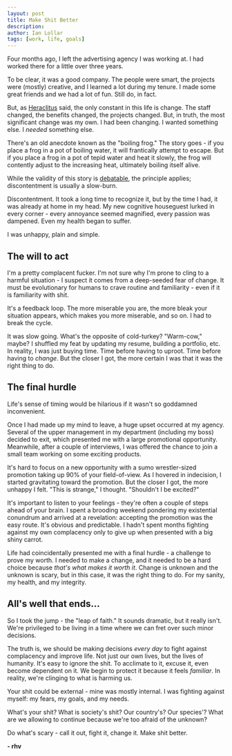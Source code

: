 ```yaml
---
layout: post
title: Make Shit Better
description: 
author: Ian Lollar
tags: [work, life, goals]
---
```

Four months ago, I left the advertising agency I was working at. I had worked there for a little over three years.

To be clear, it was a good company. The people were smart, the projects were (mostly) creative, and I learned a lot during my tenure. I made some great friends and we had a lot of fun. Still do, in fact.

But, as [Heraclitus](http://en.wikiquote.org/wiki/Heraclitus) said, the only constant in this life is change. The staff changed, the benefits changed, the projects changed. But, in truth, the most significant change was my own. I had been changing. I wanted something else. I *needed* something else.

There's an old anecdote known as the "boiling frog." The story goes - if you place a frog in a pot of boiling water, it will frantically attempt to escape. But if you place a frog in a pot of tepid water and heat it slowly, the frog will contently adjust to the increasing heat, ultimately boiling itself alive.

While the validity of this story is [debatable](http://en.wikipedia.org/wiki/Boiling_frog), the principle applies; discontentment is usually a slow-burn.

Discontentment. It took a long time to recognize it, but by the time I had, it was already at home in my head. My new cognitive houseguest lurked in every corner - every annoyance seemed magnified, every passion was dampened. Even my health began to suffer.

I was unhappy, plain and simple.

<!--more-->

## The will to act

I'm a pretty complacent fucker. I'm not sure why I'm prone to cling to a harmful situation - I suspect it comes from a deep-seeded fear of change. It must be evolutionary for humans to crave routine and familiarity - even if it is familiarity with shit.

It's a feedback loop. The more miserable you are, the more bleak your situation appears, which makes you more miserable, and so on. I had to break the cycle.

It was slow going. What's the opposite of cold-turkey? "Warm-cow," maybe? I shuffled my feat by updating my resume, building a portfolio, etc. In reality, I was just buying time. Time before having to uproot. Time before having to *change*. But the closer I got, the more certain I was that it was the right thing to do.

## The final hurdle

Life's sense of timing would be hilarious if it wasn't so goddamned inconvenient.

Once I had made up my mind to leave, a huge upset occurred at my agency. Several of the upper management in my department (including my boss) decided to exit, which presented me with a large promotional opportunity. Meanwhile, after a couple of interviews, I was offered the chance to join a small team working on some exciting products.

It's hard to focus on a new opportunity with a sumo wrestler-sized promotion taking up 90% of your field-of-view. As I hovered in indecision, I started gravitating toward the promotion. But the closer I got, the more unhappy I felt. "This is strange," I thought. "Shouldn't I be excited?"

It's important to listen to your feelings - they're often a couple of steps ahead of your brain. I spent a brooding weekend pondering my existential conundrum and arrived at a revelation: accepting the promotion was the easy route. It's obvious and predictable. I hadn't spent months fighting against my own complacency only to give up when presented with a big shiny carrot.

Life had coincidentally presented me with a final hurdle - a challenge to prove my worth. I needed to make a change, and it needed to be a hard choice because *that's what makes it worth it*. Change is unknown and the unknown is scary, but in this case, it was the right thing to do. For my sanity, my health, and my integrity.

## All's well that ends...

So I took the jump - the "leap of faith." It sounds dramatic, but it really isn't. We're privileged to be living in a time where we can fret over such minor decisions.

The truth is, we should be making decisions *every day* to fight against complacency and improve life. Not just our own lives, but the lives of humanity. It's easy to ignore the shit. To acclimate to it, excuse it, even become dependent on it. We begin to protect it because it feels *familiar*. In reality, we're clinging to what is harming us.

Your shit could be external - mine was mostly internal. I was fighting against myself: my fears, my goals, and my needs.

What's your shit? What is society's shit? Our country's? Our species'? What are we allowing to continue because we're too afraid of the unknown?

Do what's scary - call it out, fight it, change it. Make shit better.

**- rhv**